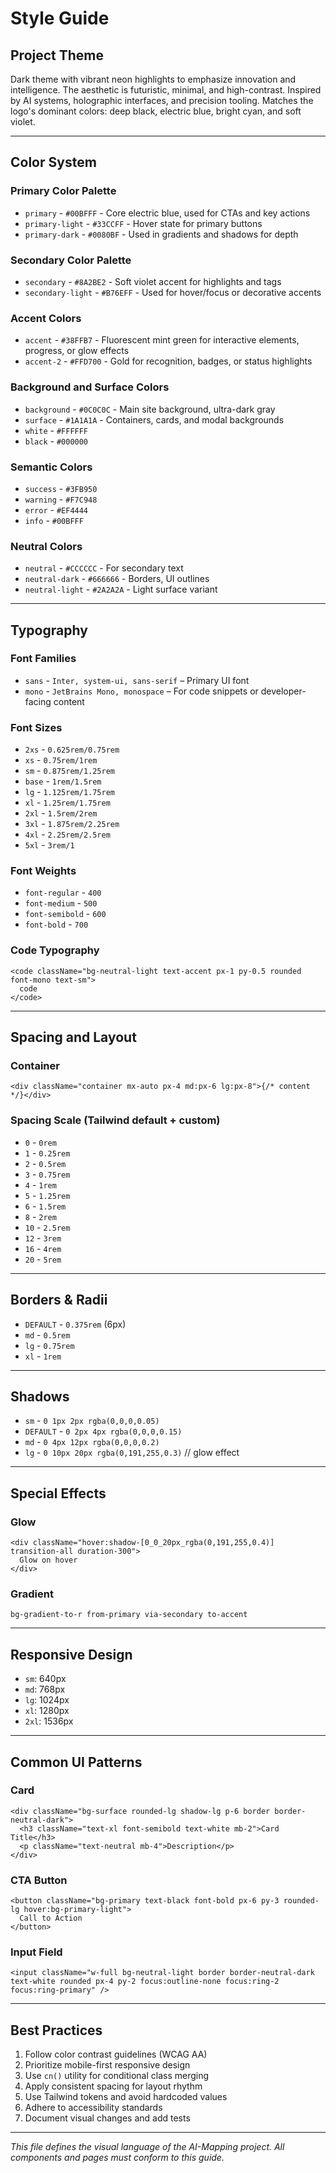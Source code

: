 # Style Guide

## Project Theme

Dark theme with vibrant neon highlights to emphasize innovation and intelligence. The aesthetic is futuristic, minimal, and high-contrast. Inspired by AI systems, holographic interfaces, and precision tooling. Matches the logo's dominant colors: deep black, electric blue, bright cyan, and soft violet.

---

## Color System

### Primary Color Palette

- `primary` - `#00BFFF` - Core electric blue, used for CTAs and key actions
- `primary-light` - `#33CCFF` - Hover state for primary buttons
- `primary-dark` - `#0080BF` - Used in gradients and shadows for depth

### Secondary Color Palette

- `secondary` - `#8A2BE2` - Soft violet accent for highlights and tags
- `secondary-light` - `#B76EFF` - Used for hover/focus or decorative accents

### Accent Colors

- `accent` - `#38FFB7` - Fluorescent mint green for interactive elements, progress, or glow effects
- `accent-2` - `#FFD700` - Gold for recognition, badges, or status highlights

### Background and Surface Colors

- `background` - `#0C0C0C` - Main site background, ultra-dark gray
- `surface` - `#1A1A1A` - Containers, cards, and modal backgrounds
- `white` - `#FFFFFF`
- `black` - `#000000`

### Semantic Colors

- `success` - `#3FB950`
- `warning` - `#F7C948`
- `error` - `#EF4444`
- `info` - `#00BFFF`

### Neutral Colors

- `neutral` - `#CCCCCC` - For secondary text
- `neutral-dark` - `#666666` - Borders, UI outlines
- `neutral-light` - `#2A2A2A` - Light surface variant

---

## Typography

### Font Families

- `sans` - `Inter, system-ui, sans-serif` – Primary UI font
- `mono` - `JetBrains Mono, monospace` – For code snippets or developer-facing content

### Font Sizes

- `2xs` - `0.625rem/0.75rem`
- `xs` - `0.75rem/1rem`
- `sm` - `0.875rem/1.25rem`
- `base` - `1rem/1.5rem`
- `lg` - `1.125rem/1.75rem`
- `xl` - `1.25rem/1.75rem`
- `2xl` - `1.5rem/2rem`
- `3xl` - `1.875rem/2.25rem`
- `4xl` - `2.25rem/2.5rem`
- `5xl` - `3rem/1`

### Font Weights

- `font-regular` - `400`
- `font-medium` - `500`
- `font-semibold` - `600`
- `font-bold` - `700`

### Code Typography

```tsx
<code className="bg-neutral-light text-accent px-1 py-0.5 rounded font-mono text-sm">
  code
</code>
```

---

## Spacing and Layout

### Container

```tsx
<div className="container mx-auto px-4 md:px-6 lg:px-8">{/* content */}</div>
```

### Spacing Scale (Tailwind default + custom)

- `0` - `0rem`
- `1` - `0.25rem`
- `2` - `0.5rem`
- `3` - `0.75rem`
- `4` - `1rem`
- `5` - `1.25rem`
- `6` - `1.5rem`
- `8` - `2rem`
- `10` - `2.5rem`
- `12` - `3rem`
- `16` - `4rem`
- `20` - `5rem`

---

## Borders & Radii

- `DEFAULT` - `0.375rem` (6px)
- `md` - `0.5rem`
- `lg` - `0.75rem`
- `xl` - `1rem`

---

## Shadows

- `sm` - `0 1px 2px rgba(0,0,0,0.05)`
- `DEFAULT` - `0 2px 4px rgba(0,0,0,0.15)`
- `md` - `0 4px 12px rgba(0,0,0,0.2)`
- `lg` - `0 10px 20px rgba(0,191,255,0.3)` // glow effect

---

## Special Effects

### Glow

```tsx
<div className="hover:shadow-[0_0_20px_rgba(0,191,255,0.4)] transition-all duration-300">
  Glow on hover
</div>
```

### Gradient

```tsx
bg-gradient-to-r from-primary via-secondary to-accent
```

---

## Responsive Design

- `sm`: 640px
- `md`: 768px
- `lg`: 1024px
- `xl`: 1280px
- `2xl`: 1536px

---

## Common UI Patterns

### Card

```tsx
<div className="bg-surface rounded-lg shadow-lg p-6 border border-neutral-dark">
  <h3 className="text-xl font-semibold text-white mb-2">Card Title</h3>
  <p className="text-neutral mb-4">Description</p>
</div>
```

### CTA Button

```tsx
<button className="bg-primary text-black font-bold px-6 py-3 rounded-lg hover:bg-primary-light">
  Call to Action
</button>
```

### Input Field

```tsx
<input className="w-full bg-neutral-light border border-neutral-dark text-white rounded px-4 py-2 focus:outline-none focus:ring-2 focus:ring-primary" />
```

---

## Best Practices

1. Follow color contrast guidelines (WCAG AA)
2. Prioritize mobile-first responsive design
3. Use `cn()` utility for conditional class merging
4. Apply consistent spacing for layout rhythm
5. Use Tailwind tokens and avoid hardcoded values
6. Adhere to accessibility standards
7. Document visual changes and add tests

---

_This file defines the visual language of the AI-Mapping project. All components and pages must conform to this guide._
